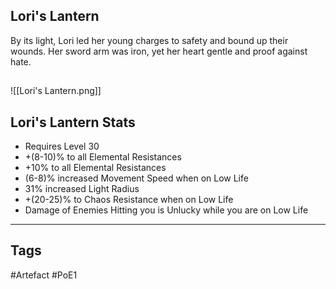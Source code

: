 ## Lori's Lantern
By its light, Lori led her young charges to safety
and bound up their wounds.
Her sword arm was iron, yet her heart gentle
and proof against hate.
##
![[Lori's Lantern.png]]
## Lori's Lantern Stats
- Requires Level 30
- +(8-10)% to all Elemental Resistances
- +10% to all Elemental Resistances
- (6-8)% increased Movement Speed when on Low Life
- 31% increased Light Radius
- +(20-25)% to Chaos Resistance when on Low Life
- Damage of Enemies Hitting you is Unlucky while you are on Low Life


---
## Tags
#Artefact
#PoE1